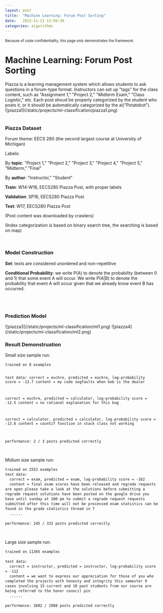 ```yaml
---
layout: post
title:  "Machine Learning: Forum Post Sorting"
date:   2022-11-21 13:50:39
categories: algorithms
---
```

<small>Because of code confidentiality, this page only demonstrates the framework</small>
<br>
<h1>Machine Learning: Forum Post Sorting</h1>
Piazza is a learning management system which allows students to ask questions in a forum-type format. Instructors can set up "tags" for the class content, such as "Assignment 1," "Project 2," "Midterm Exam," "Class Logistic," etc. Each post shoud be properly categorized by the student who posts it, or it should be automatically categorized by the ai("Potatobot").
<br>
![piazza1](/static/projects/ml-classification/piazza1.png)
<br>
<br>
<h3>Piazza Dataset</h3>
<p>Forum theme: EECS 280 (the second largest course at University of Michigan)</p>
<p>Labels:</p>
<p>By <strong>topic</strong>: "Project 1," "Project 2," "Project 3," "Project 4," "Project 5," "Midterm," "Final"</p>
<p>By <strong>author</strong>: "Instructor," "Student"</p>
<p><strong>Train</strong>: W14-W16, EECS280 Piazza Post, with proper labels</p>
<p><strong>Validation</strong>: SP16, EECS280 Piazza Post</p>
<p><strong>Test</strong>: W17, EECS280 Piazza Post</p>
<p>(Post content was downloaded by crawlers)</p>
<p>(Index categorization is based on binary search tree, the searching is based on map)</p>
<br>
<h3>Model Construction</h3>
<p><strong>Set</strong>: texts are considered unordered and non-repetitive</p>
<p><strong>Conditional Probability</strong>: we write P(A) to denote the probability (between 0 and 1) that some event A will occur. We write P(A|B) to denote the probability that event A will occur given that we already know event B has occurred.</p>
<br>
<br>
<h3>Prediction Model</h3>
![piazza3](/static/projects/ml-classification/ml1.png)
![piazza4](/static/projects/ml-classification/ml2.png)
<br>
<h3>Result Demonstruation</h3>
Small size sample run:
<pre><code>trained on 8 examples

test data:
  correct = euchre, predicted = euchre, log-probability score = -13.7
  content = my code segfaults when bob is the dealer

  correct = euchre, predicted = calculator, log-probability score = -12.5
  content = no rational explanation for this bug

  correct = calculator, predicted = calculator, log-probability score = -13.6
  content = countif function in stack class not working

performance: 2 / 3 posts predicted correctly
</code></pre>
<br>
Midium size sample run:
<pre><code>trained on 2552 examples
test data:
  correct = exam, predicted = exam, log-probability score = -162
  content = final exam scores have been released and regrade requests are open please take a look at the solutions before submitting a regrade request solutions have been posted on the google drive you have until sunday at 100 pm to submit a regrade request requests submitted after this time will not be processed exam statistics can be found in the grade statistics thread in 7
  ......
  
performance: 245 / 332 posts predicted correctly
</code></pre>
<br>
  
Large size sample run:
<pre><code>trained on 11365 examples

test data:
  correct = instructor, predicted = instructor, log-probability score = -112
  content = we want to express our appreciation for those of you who completed the projects with honesty and integrity this semester 9 cases involving 15 current and 10 past students from our course are being referred to the honor council pin
  ......
  
performance: 2602 / 2988 posts predicted correctly
</code></pre>




